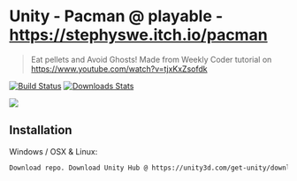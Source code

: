 # Unity - Pacman @ playable - https://stephyswe.itch.io/pacman
> Eat pellets and Avoid Ghosts! Made from Weekly Coder tutorial on https://www.youtube.com/watch?v=tjxKxZsofdk

[![Build Status][travis-image]][travis-url]
[![Downloads Stats][npm-downloads]][npm-url]

![](header.png)

## Installation

Windows / OSX & Linux:
```sh
Download repo. Download Unity Hub @ https://unity3d.com/get-unity/download. Open Unity Hub - click 'Open' and select the github folder.
```

<!-- Markdown link & img dfn's -->
[npm-image]: https://img.shields.io/npm/v/datadog-metrics.svg?style=flat-square
[npm-url]: https://npmjs.org/package/datadog-metrics
[npm-downloads]: https://img.shields.io/npm/dm/datadog-metrics.svg?style=flat-square
[travis-image]: https://img.shields.io/travis/dbader/node-datadog-metrics/master.svg?style=flat-square
[travis-url]: https://travis-ci.org/dbader/node-datadog-metrics
[wiki]: https://github.com/yourname/yourproject/wiki
